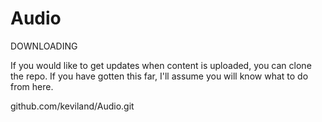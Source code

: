 # Audio

DOWNLOADING 

If you would like to get updates when content is uploaded, you can clone the repo. If you have gotten this far, I'll assume you will know what to do from here.


github.com/keviland/Audio.git

